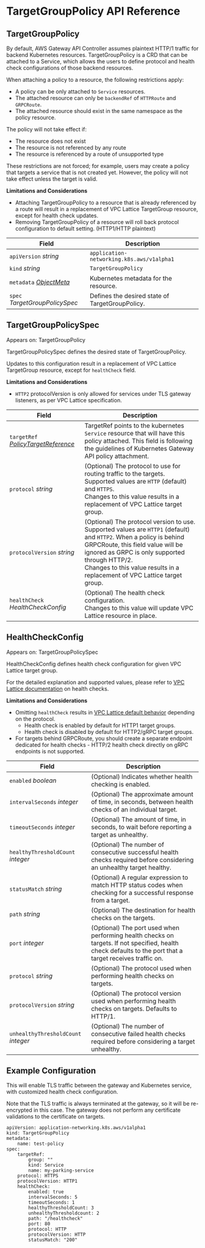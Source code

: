 # TargetGroupPolicy API Reference

## TargetGroupPolicy

By default, AWS Gateway API Controller assumes plaintext HTTP/1 traffic for backend Kubernetes resources.
TargetGroupPolicy is a CRD that can be attached to a Service, which allows the users to define protocol and
health check configurations of those backend resources.

When attaching a policy to a resource, the following restrictions apply:

* A policy can be only attached to `Service` resources.
* The attached resource can only be `backendRef` of `HTTPRoute` and `GRPCRoute`.
* The attached resource should exist in the same namespace as the policy resource.

The policy will not take effect if:

* The resource does not exist
* The resource is not referenced by any route
* The resource is referenced by a route of unsupported type

These restrictions are not forced; for example, users may create a policy that targets a service that is not created yet.
However, the policy will not take effect unless the target is valid.

**Limitations and Considerations**
* Attaching TargetGroupPolicy to a resource that is already referenced by a route will result in a replacement
of VPC Lattice TargetGroup resource, except for health check updates.
* Removing TargetGroupPolicy of a resource will roll back protocol configuration to default setting. (HTTP1/HTTP plaintext)

|Field	|Description	|
|---	|---	|
|`apiVersion` *string*	|``application-networking.k8s.aws/v1alpha1``	|
|`kind` *string*	|``TargetGroupPolicy``	|
|`metadata` [*ObjectMeta*](https://kubernetes.io/docs/reference/generated/kubernetes-api/v1.26/#objectmeta-v1-meta)	|Kubernetes metadata for the resource.	|
|`spec` *TargetGroupPolicySpec*	|Defines the desired state of TargetGroupPolicy.	|

## TargetGroupPolicySpec

Appears on: TargetGroupPolicy

TargetGroupPolicySpec defines the desired state of TargetGroupPolicy.

Updates to this configuration result in a replacement of VPC Lattice TargetGroup resource, except for `healthCheck` field.

**Limitations and Considerations**
* `HTTP2` protocolVersion is only allowed for services under TLS gateway listeners, as per VPC Lattice specification.

|Field	| Description|
|---	|---|
|`targetRef` *[PolicyTargetReference](https://gateway-api.sigs.k8s.io/geps/gep-713/#policy-targetref-api)*	| TargetRef points to the kubernetes `Service` resource that will have this policy attached. This field is following the guidelines of Kubernetes Gateway API policy attachment. |
|`protocol` *string*	| (Optional) The protocol to use for routing traffic to the targets. Supported values are `HTTP` (default) and `HTTPS`.<br/> Changes to this value results in a replacement of VPC Lattice target group.	|
|`protocolVersion` *string*	| (Optional) The protocol version to use. Supported values are `HTTP1` (default) and `HTTP2`. When a policy is behind GRPCRoute, this field value will be ignored as GRPC is only supported through HTTP/2.<br/> Changes to this value results in a replacement of VPC Lattice target group.	 |
|`healthCheck` *HealthCheckConfig*	| (Optional) The health check configuration.<br/> Changes to this value will update VPC Lattice resource in place. |

## HealthCheckConfig

Appears on: TargetGroupPolicySpec

HealthCheckConfig defines health check configuration for given VPC Lattice target group.

For the detailed explanation and supported values, please refer to [VPC Lattice documentation](https://docs.aws.amazon.com/vpc-lattice/latest/ug/target-group-health-checks.html) on health checks.

**Limitations and Considerations**
* Omitting `healthCheck` results in [VPC Lattice default behavior](https://docs.aws.amazon.com/vpc-lattice/latest/ug/target-group-health-checks.html) depending on the protocol.
  * Health check is enabled by default for HTTP1 target groups.
  * Health check is disabled by default for HTTP2/gRPC target groups.
* For targets behind GRPCRoute, you should create a separate endpoint dedicated for health checks - HTTP/2 health check directly on gRPC endpoints is not supported.

|Field	|Description	|
|---	|---	|
|`enabled` *boolean*	|(Optional) Indicates whether health checking is enabled.	|
|`intervalSeconds` *integer*	|(Optional) The approximate amount of time, in seconds, between health checks of an individual target.	|
|`timeoutSeconds` *integer*	|(Optional) The amount of time, in seconds, to wait before reporting a target as unhealthy.	|
|`healthyThresholdCount` *integer*	|(Optional) The number of consecutive successful health checks required before considering an unhealthy target healthy.	|
|`statusMatch` *string*	|(Optional) A regular expression to match HTTP status codes when checking for a successful response from a target.	|
|`path` *string*	|(Optional) The destination for health checks on the targets.	|
|`port` *integer*	|(Optional) The port used when performing health checks on targets. If not specified, health check defaults to the port that a target receives traffic on.	|
|`protocol` *string*	|(Optional) The protocol used when performing health checks on targets.	|
|`protocolVersion` *string*	|(Optional) The protocol version used when performing health checks on targets. Defaults to HTTP/1.	|
|`unhealthyThresholdCount` *integer*	|(Optional) The number of consecutive failed health checks required before considering a target unhealthy.	|

## Example Configuration

This will enable TLS traffic between the gateway and Kubernetes service, with customized health check configuration.

Note that the TLS traffic is always terminated at the gateway, so it will be re-encrypted in this case. The gateway does not perform any certificate validations to the certificate on targets.

```
apiVersion: application-networking.k8s.aws/v1alpha1
kind: TargetGroupPolicy
metadata:
    name: test-policy
spec:
    targetRef:
        group: ""
        kind: Service
        name: my-parking-service
    protocol: HTTPS
    protocolVersion: HTTP1
    healthCheck:
        enabled: true
        intervalSeconds: 5
        timeoutSeconds: 1
        healthyThresholdCount: 3
        unhealthyThresholdcount: 2
        path: "/healthcheck"
        port: 80
        protocol: HTTP
        protocolVersion: HTTP
        statusMatch: "200"
```
